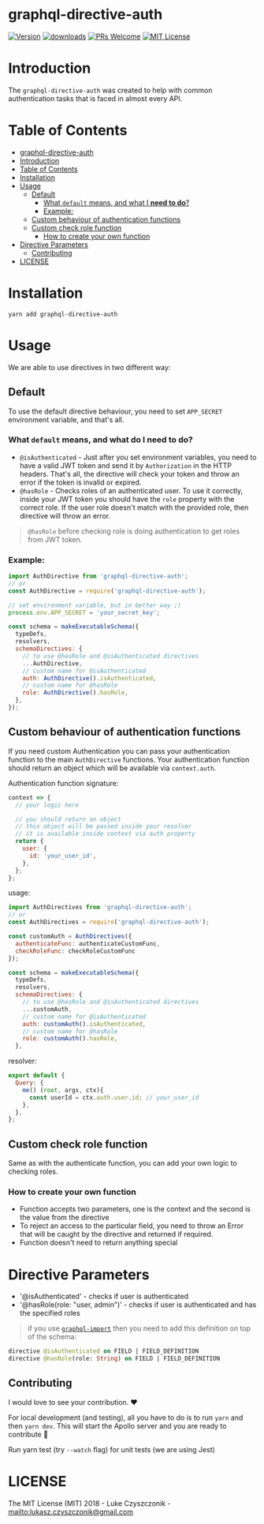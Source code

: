 # graphql-directive-auth

[![Version][version-badge]][package]
[![downloads][downloads-badge]][npmtrends]
[![PRs Welcome][prs-badge]][prs]
[![MIT License][license-badge]][build]

# Introduction

The `graphql-directive-auth` was created to help with common authentication tasks that is faced in almost every API.

# Table of Contents

- [graphql-directive-auth](#graphql-directive-auth)
- [Introduction](#introduction)
- [Table of Contents](#table-of-contents)
- [Installation](#installation)
- [Usage](#usage)
  - [Default](#default)
    - [What `default` means, and what I **need to do**?](#what-default-means-and-what-i-need-to-do)
    - [Example:](#example)
  - [Custom behaviour of authentication functions](#custom-behaviour-of-authentication-functions)
  - [Custom check role function](#custom-check-role-function)
    - [How to create your own function](#how-to-create-your-own-function)
- [Directive Parameters](#directive-parameters)
  - [Contributing](#contributing)
- [LICENSE](#license)

# Installation

```
yarn add graphql-directive-auth
```

# Usage

We are able to use directives in two different way:

## Default

To use the default directive behaviour, you need to set `APP_SECRET` environment variable, and that's all.

### What `default` means, and what do I **need to do**?

- `@isAuthenticated` - Just after you set environment variables, you need to have a valid JWT token and send it by `Authorization` in the HTTP headers. That's all, the directive will check your token and throw an error if the token is invalid or expired.
- `@hasRole` - Checks roles of an authenticated user. To use it correctly, inside your JWT token you should have the `role` property with the correct role. If the user role doesn't match with the provided role, then directive will throw an error.

> `@hasRole` before checking role is doing authentication to get roles from JWT token.

### Example:

```js
import AuthDirective from 'graphql-directive-auth';
// or
const AuthDirective = require('graphql-directive-auth');

// set environment variable, but in better way ;)
process.env.APP_SECRET = 'your_secret_key';

const schema = makeExecutableSchema({
  typeDefs,
  resolvers,
  schemaDirectives: {
    // to use @hasRole and @isAuthenticated directives
    ...AuthDirective,
    // custom name for @isAuthenticated
    auth: AuthDirective().isAuthenticated,
    // custom name for @hasRole
    role: AuthDirective().hasRole,
  },
});
```

## Custom behaviour of authentication functions

If you need custom Authentication you can pass your authentication function to the main `AuthDirective` functions. Your authentication function should return an object which will be available via `context.auth`.

Authentication function signature:

```js
context => {
  // your logic here

  // you should return an object
  // this object will be passed inside your resolver
  // it is available inside context via auth property
  return {
    user: {
      id: 'your_user_id',
    },
  };
};
```

usage:

```js
import AuthDirectives from 'graphql-directive-auth';
// or
const AuthDirectives = require('graphql-directive-auth');

const customAuth = AuthDirectives({
  authenticateFunc: authenticateCustomFunc,
  checkRoleFunc: checkRoleCustomFunc
});

const schema = makeExecutableSchema({
  typeDefs,
  resolvers,
  schemaDirectives: {
    // to use @hasRole and @isAuthenticated directives
    ...customAuth,
    // custom name for @isAuthenticated
    auth: customAuth().isAuthenticated,
    // custom name for @hasRole
    role: customAuth().hasRole,
  },
```

resolver:

```js
export default {
  Query: {
    me() (root, args, ctx){
      const userId = ctx.auth.user.id; // your_user_id
    },
  },
};
```

## Custom check role function

Same as with the authenticate function, you can add your own logic to checking roles.

### How to create your own function

- Function accepts two parameters, one is the context and the second is the value from the directive
- To reject an access to the particular field, you need to throw an Error that will be caught by the directive and returned if required.
- Function doesn't need to return anything special

# Directive Parameters

- '@isAuthenticated' - checks if user is authenticated
- '@hasRole(role: "user, admin")' - checks if user is authenticated and has the specified roles

> if you use [`graphql-import`](https://github.com/prismagraphql/graphql-import) then you need to add this definition on top of the schema:

```graphql
directive @isAuthenticated on FIELD | FIELD_DEFINITION
directive @hasRole(role: String) on FIELD | FIELD_DEFINITION
```

## Contributing

I would love to see your contribution. ❤️

For local development (and testing), all you have to do is to run `yarn` and then `yarn dev`. This will start the Apollo server and you are ready to contribute :tada:

Run yarn test (try `--watch` flag) for unit tests (we are using Jest)

# LICENSE

The MIT License (MIT) 2018 - Luke Czyszczonik - <mailto:lukasz.czyszczonik@gmail.com>

[npm]: https://www.npmjs.com/
[node]: https://nodejs.org
[build-badge]: https://img.shields.io/travis/graphql-community/graphql-directive-auth.svg?style=flat-square
[build]: https://travis-ci.org/graphql-community/graphql-directive-auth
[coverage-badge]: https://img.shields.io/codecov/c/github/graphql-community/graphql-directive-auth.svg?style=flat-square
[coverage]: https://codecov.io/github/graphql-community/graphql-directive-auth
[version-badge]: https://img.shields.io/npm/v/graphql-directive-auth.svg?style=flat-square
[package]: https://www.npmjs.com/package/graphql-directive-auth
[downloads-badge]: https://img.shields.io/npm/dm/graphql-directive-auth.svg?style=flat-square
[npmtrends]: http://www.npmtrends.com/graphql-directive-auth
[license-badge]: https://img.shields.io/npm/l/graphql-directive-auth.svg?style=flat-square
[license]: https://github.com/graphql-community/graphql-directive-auth/blob/master/LICENSE
[prs-badge]: https://img.shields.io/badge/PRs-welcome-brightgreen.svg?style=flat-square
[prs]: http://makeapullrequest.com
[donate-badge]: https://img.shields.io/badge/$-support-green.svg?style=flat-square
[coc-badge]: https://img.shields.io/badge/code%20of-conduct-ff69b4.svg?style=flat-square
[coc]: https://github.com/graphql-community/graphql-directive-auth/blob/master/CODE_OF_CONDUCT.md
